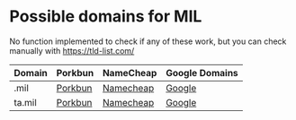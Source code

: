 # Possible domains for MIL

No function implemented to check if any of these work, but you can check manually with https://tld-list.com/

| Domain | Porkbun | NameCheap | Google Domains |
|---|---|---|---|
| .mil | [Porkbun](https://porkbun.com/checkout/search?prb=e814663da1&tlds=&idnLanguage=&search=search&q=.mil) | [Namecheap](https://www.namecheap.com/domains/registration/results/?domain=.mil) | [Google](https://domains.google.com/registrar/search?searchTerm=.mil) |
| ta.mil | [Porkbun](https://porkbun.com/checkout/search?prb=e814663da1&tlds=&idnLanguage=&search=search&q=ta.mil) | [Namecheap](https://www.namecheap.com/domains/registration/results/?domain=ta.mil) | [Google](https://domains.google.com/registrar/search?searchTerm=ta.mil) |
